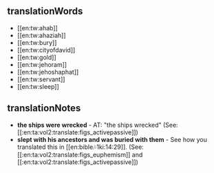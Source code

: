 ## translationWords

* [[en:tw:ahab]]
* [[en:tw:ahaziah]]
* [[en:tw:bury]]
* [[en:tw:cityofdavid]]
* [[en:tw:gold]]
* [[en:tw:jehoram]]
* [[en:tw:jehoshaphat]]
* [[en:tw:servant]]
* [[en:tw:sleep]]

## translationNotes

* **the ships were wrecked** - AT: "the ships wrecked" (See: [[:en:ta:vol2:translate:figs_activepassive]])
* **slept with his ancestors and was buried with them** - See how you translated this in [[en:bible:notes:1ki:14:29]]. (See: [[:en:ta:vol2:translate:figs_euphemism]] and [[:en:ta:vol2:translate:figs_activepassive]])
